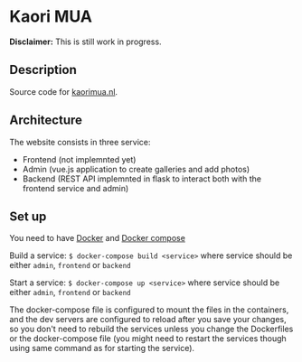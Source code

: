 # Kaori MUA

**Disclaimer:** This is still work in progress.

## Description
Source code for [kaorimua.nl](http://kaorimua.nl).

## Architecture
The website consists in three service:
  * Frontend (not implemnted yet)
  * Admin (vue.js application to create galleries and add photos)
  * Backend (REST API implemnted in flask to interact both with the frontend service and admin)

## Set up
You need to have [Docker](https://docs.docker.com/v17.09/engine/installation/) and [Docker compose](https://docs.docker.com/compose/install/)

Build a service:
`$ docker-compose build <service>` where service should be either `admin`, `frontend` or `backend`

Start a service:
`$ docker-compose up <service>` where service should be either `admin`, `frontend` or `backend`

The docker-compose file is configured to mount the files in the containers, and the dev servers are configured to reload after you save your changes, so you don't need to rebuild the services unless you change the Dockerfiles or the docker-compose file (you might need to restart the services though using same command as for starting the service).